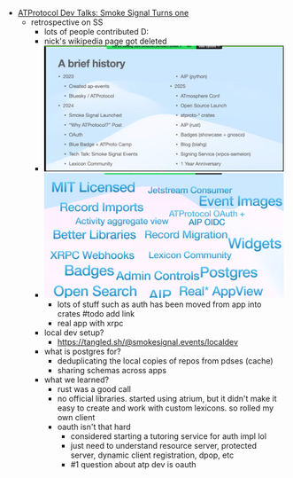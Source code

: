- [ATProtocol Dev Talks: Smoke Signal Turns one](https://smokesignal.events/did:plc:lehcqqkwzcwvjvw66uthu5oq/3ltwkusl2wq2m?ref=atprotocol.dev)
	- retrospective on SS
		- lots of people contributed D:
		- nick's wikipedia page got deleted
		- ![image.png](../assets/image_1753373418880_0.png)
		- ![image.png](../assets/image_1753373502697_0.png)
			- lots of stuff such as auth has been moved from app into crates #todo add link
			- real app with xrpc
		- local dev setup?
			- https://tangled.sh/@smokesignal.events/localdev
		- what is postgres for?
			- deduplicating the local copies of repos from pdses (cache)
			- sharing schemas across apps
		- what we learned?
			- rust was a good call
			- no official libraries. started using atrium, but it didn't make it easy to create and work with custom lexicons. so rolled my own client
			- oauth isn't that hard
				- considered starting a tutoring service for auth impl lol
				- just need to understand resource server, protected server, dynamic client registration, dpop, etc
				- #1 question about atp dev is oauth